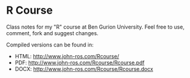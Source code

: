 # R Course

Class notes for my "R" course at Ben Gurion University.
Feel free to use, comment, fork and suggest changes. 

Compiled versions can be found in:

- HTML: http://www.john-ros.com/Rcourse/
- PDF: http://www.john-ros.com/Rcourse/Rcourse.pdf
- DOCX: http://www.john-ros.com/Rcourse/Rcourse.docx
